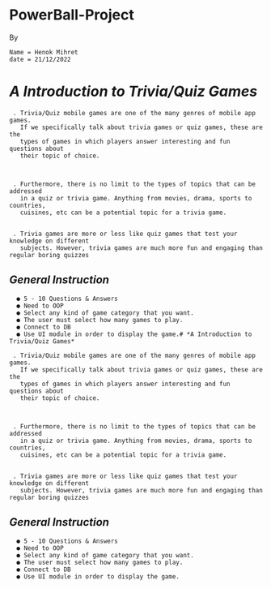 # PowerBall-Project
By

    Name = Henok Mihret
    date = 21/12/2022

# *A Introduction to Trivia/Quiz Games*

     . Trivia/Quiz mobile games are one of the many genres of mobile app games.
       If we specifically talk about trivia games or quiz games, these are the
       types of games in which players answer interesting and fun questions about
       their topic of choice.

 

     . Furthermore, there is no limit to the types of topics that can be addressed 
       in a quiz or trivia game. Anything from movies, drama, sports to countries,
       cuisines, etc can be a potential topic for a trivia game.

 
     . Trivia games are more or less like quiz games that test your knowledge on different
       subjects. However, trivia games are much more fun and engaging than regular boring quizzes

## *General Instruction*

      ● 5 - 10 Questions & Answers
      ● Need to OOP
      ● Select any kind of game category that you want.
      ● The user must select how many games to play.
      ● Connect to DB
      ● Use UI module in order to display the game.# *A Introduction to Trivia/Quiz Games*

     . Trivia/Quiz mobile games are one of the many genres of mobile app games.
       If we specifically talk about trivia games or quiz games, these are the
       types of games in which players answer interesting and fun questions about
       their topic of choice.

 

     . Furthermore, there is no limit to the types of topics that can be addressed 
       in a quiz or trivia game. Anything from movies, drama, sports to countries,
       cuisines, etc can be a potential topic for a trivia game.

 
     . Trivia games are more or less like quiz games that test your knowledge on different
       subjects. However, trivia games are much more fun and engaging than regular boring quizzes

## *General Instruction*

      ● 5 - 10 Questions & Answers
      ● Need to OOP
      ● Select any kind of game category that you want.
      ● The user must select how many games to play.
      ● Connect to DB
      ● Use UI module in order to display the game.  
